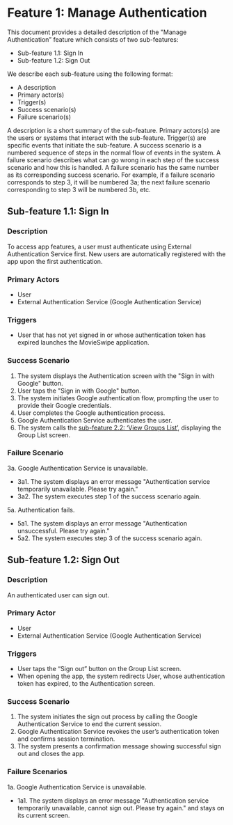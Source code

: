 # Feature 1: Manage Authentication

This document provides a detailed description of the "Manage Authentication” feature which consists of two sub-features:

- Sub-feature 1.1: Sign In  
- Sub-feature 1.2: Sign Out

   
We describe each sub-feature using the following format:

- A description  
- Primary actor(s)  
- Trigger(s)  
- Success scenario(s)  
- Failure scenario(s)

A description is a short summary of the sub-feature. Primary actors(s) are the users or systems that interact with the sub-feature. Trigger(s) are specific events that initiate the sub-feature. A success scenario is a numbered sequence of steps in the normal flow of events in the system. A failure scenario describes what can go wrong in each step of the success scenario and how this is handled. A failure scenario has the same number as its corresponding success scenario.  For example, if a failure scenario corresponds to step 3, it will be numbered 3a; the next failure scenario corresponding to step 3 will be numbered 3b, etc.

## Sub-feature 1.1: Sign In

### Description

To access app features, a user must authenticate using External Authentication Service first. New users are automatically registered with the app upon the first authentication.

### Primary Actors

- User  
- External Authentication Service (Google Authentication Service)

### Triggers

- User that has not yet signed in or whose authentication token has expired launches the MovieSwipe application.

### Success Scenario

1. The system displays the Authentication screen with the "Sign in with Google" button.  
2. User taps the "Sign in with Google" button.  
3. The system initiates Google authentication flow, prompting the user to provide their Google credentials.  
4. User completes the Google authentication process.  
5. Google Authentication Service authenticates the user.  
6. The system calls the [sub-feature 2.2: ‘View Groups List’](./f2_manage_groups.md#Sub-feature-2.2-View-Groups-List), displaying the Group List screen.

### Failure Scenario

3a. Google Authentication Service is unavailable. 

- 3a1. The system displays an error message "Authentication service temporarily unavailable. Please try again."   
- 3a2. The system executes step 1 of the success scenario again.

5a. Authentication fails. 

- 5a1. The system displays an error message "Authentication unsuccessful. Please try again."  
- 5a2. The system executes step 3 of the success scenario again.

## Sub-feature 1.2: Sign Out 

### Description

An authenticated user can sign out. 

### Primary Actor

- User  
- External Authentication Service (Google Authentication Service)

### Triggers

- User taps the “Sign out” button on the Group List screen.   
- When opening the app, the system redirects User, whose authentication token has expired, to the Authentication screen.

### Success Scenario

1. The system initiates the sign out process by calling the Google Authentication Service to end the current session.   
2. Google Authentication Service revokes the user’s authentication token and confirms session termination.   
3. The system presents a confirmation message showing successful sign out and closes the app.

### Failure Scenarios

1a. Google Authentication Service is unavailable. 

- 1a1. The system displays an error message "Authentication service temporarily unavailable, cannot sign out. Please try again." and stays on its current screen.